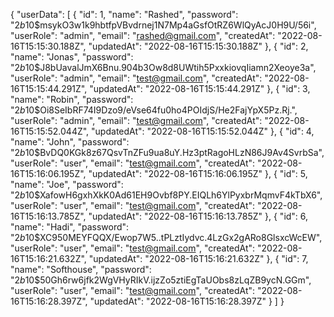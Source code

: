 {
  "userData": [
    {
      "id": 1,
      "name": "Rashed",
      "password": "$2b$10$msykO3w1k9hbtfpVBvdrnej1N7Mp4aGsfOtRZ6WlQyAcJ0H9U/56i",
      "userRole": "admin",
      "email": "rashed@gmail.com",
      "createdAt": "2022-08-16T15:15:30.188Z",
      "updatedAt": "2022-08-16T15:15:30.188Z"
    },
    {
      "id": 2,
      "name": "Jonas",
      "password": "$2b$10$J8bUavalJmX6Bnu.904b3Ow8d8UWtih5PxxkiovqIiamn2Xeoye3a",
      "userRole": "admin",
      "email": "test@gmail.com",
      "createdAt": "2022-08-16T15:15:44.291Z",
      "updatedAt": "2022-08-16T15:15:44.291Z"
    },
    {
      "id": 3,
      "name": "Robin",
      "password": "$2b$10$Oi8SeIbRF74I9Dzo9/eVse64fu0ho4POIdjS/He2FajYpX5Pz.Rj.",
      "userRole": "admin",
      "email": "test@gmail.com",
      "createdAt": "2022-08-16T15:15:52.044Z",
      "updatedAt": "2022-08-16T15:15:52.044Z"
    },
    {
      "id": 4,
      "name": "John",
      "password": "$2b$10$BvDQ0KGk8z67QsvTnZFu9ua8uY.Hz3ptRagoHLzN86J9Av4SvrbSa",
      "userRole": "user",
      "email": "test@gmail.com",
      "createdAt": "2022-08-16T15:16:06.195Z",
      "updatedAt": "2022-08-16T15:16:06.195Z"
    },
    {
      "id": 5,
      "name": "Joe",
      "password": "$2b$10$XafowH6gxhXkK0Ad61EH9Ovbf8PY.EIQLh6YlPyxbrMqmvF4kTbX6",
      "userRole": "user",
      "email": "test@gmail.com",
      "createdAt": "2022-08-16T15:16:13.785Z",
      "updatedAt": "2022-08-16T15:16:13.785Z"
    },
    {
      "id": 6,
      "name": "Hadi",
      "password": "$2b$10$XC950MEYFQQX/Ewop7W5..tPLztIydvc.4LzGx2gARo8GlsxcWcEW",
      "userRole": "user",
      "email": "test@gmail.com",
      "createdAt": "2022-08-16T15:16:21.632Z",
      "updatedAt": "2022-08-16T15:16:21.632Z"
    },
    {
      "id": 7,
      "name": "Softhouse",
      "password": "$2b$10$50Gh6rw6jfk2WgVHyRIkV.ijzZo5ztiEgTaUObs8zLqZB9ycN.GGm",
      "userRole": "user",
      "email": "test@gmail.com",
      "createdAt": "2022-08-16T15:16:28.397Z",
      "updatedAt": "2022-08-16T15:16:28.397Z"
    }
  ]
}
